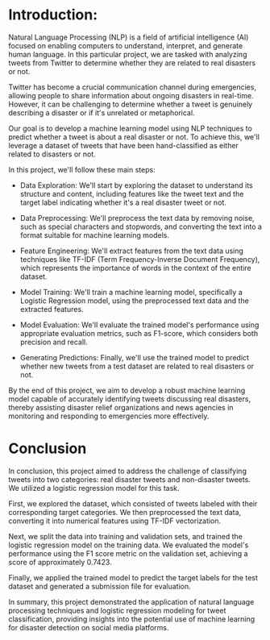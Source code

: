 # Introduction:

Natural Language Processing (NLP) is a field of artificial intelligence (AI) focused on enabling computers to understand, interpret, and generate human language. In this particular project, we are tasked with analyzing tweets from Twitter to determine whether they are related to real disasters or not.

Twitter has become a crucial communication channel during emergencies, allowing people to share information about ongoing disasters in real-time. However, it can be challenging to determine whether a tweet is genuinely describing a disaster or if it's unrelated or metaphorical.

Our goal is to develop a machine learning model using NLP techniques to predict whether a tweet is about a real disaster or not. To achieve this, we'll leverage a dataset of tweets that have been hand-classified as either related to disasters or not.

In this project, we'll follow these main steps:

- Data Exploration: We'll start by exploring the dataset to understand its structure and content, including features like the tweet text and the target label indicating whether it's a real disaster tweet or not.

- Data Preprocessing: We'll preprocess the text data by removing noise, such as special characters and stopwords, and converting the text into a format suitable for machine learning models.

- Feature Engineering: We'll extract features from the text data using techniques like TF-IDF (Term Frequency-Inverse Document Frequency), which represents the importance of words in the context of the entire dataset.

- Model Training: We'll train a machine learning model, specifically a Logistic Regression model, using the preprocessed text data and the extracted features.

- Model Evaluation: We'll evaluate the trained model's performance using appropriate evaluation metrics, such as F1-score, which considers both precision and recall.

- Generating Predictions: Finally, we'll use the trained model to predict whether new tweets from a test dataset are related to real disasters or not.

By the end of this project, we aim to develop a robust machine learning model capable of accurately identifying tweets discussing real disasters, thereby assisting disaster relief organizations and news agencies in monitoring and responding to emergencies more effectively.

# Conclusion 

In conclusion, this project aimed to address the challenge of classifying tweets into two categories: real disaster tweets and non-disaster tweets. We utilized a logistic regression model for this task.

First, we explored the dataset, which consisted of tweets labeled with their corresponding target categories. We then preprocessed the text data, converting it into numerical features using TF-IDF vectorization.

Next, we split the data into training and validation sets, and trained the logistic regression model on the training data. We evaluated the model's performance using the F1 score metric on the validation set, achieving a score of approximately 0.7423.

Finally, we applied the trained model to predict the target labels for the test dataset and generated a submission file for evaluation.

In summary, this project demonstrated the application of natural language processing techniques and logistic regression modeling for tweet classification, providing insights into the potential use of machine learning for disaster detection on social media platforms.
